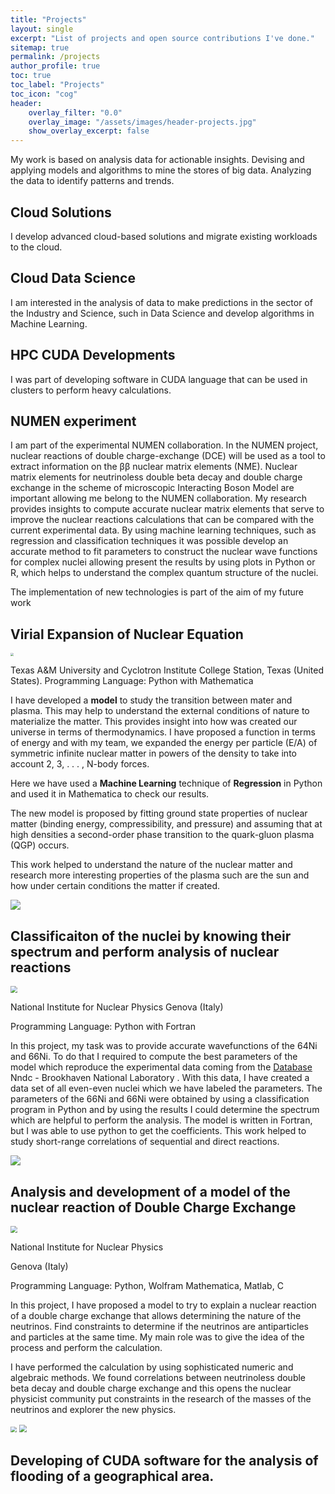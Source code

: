 ```yaml
---
title: "Projects"
layout: single
excerpt: "List of projects and open source contributions I've done."
sitemap: true
permalink: /projects
author_profile: true
toc: true
toc_label: "Projects"
toc_icon: "cog"
header:
    overlay_filter: "0.0"
    overlay_image: "/assets/images/header-projects.jpg"
    show_overlay_excerpt: false
---
```






My work is based on analysis data for actionable insights. Devising and applying models and algorithms to mine the stores of big data. Analyzing the data to identify patterns and trends.

## Cloud Solutions
I develop advanced cloud-based solutions and migrate existing workloads to the cloud.
##  Cloud Data Science
 I am interested in the analysis of data to make predictions in the sector of the Industry and Science, such in Data Science and develop algorithms in Machine Learning.
## HPC CUDA Developments
I was part of developing software in CUDA language that can be used in clusters to perform heavy calculations.

## NUMEN experiment
I am part of the experimental NUMEN collaboration. In the NUMEN project, nuclear reactions of double charge-exchange (DCE) will be used as a tool to extract information on the ββ nuclear matrix elements (NME). Nuclear matrix elements for neutrinoless double beta decay and double charge exchange in the scheme of microscopic Interacting Boson Model are important allowing me belong to the NUMEN collaboration.
My research
provides insights to compute accurate nuclear matrix elements that serve to improve the
nuclear reactions calculations that can be compared with the current experimental data.
By using machine learning techniques, such as regression and classification techniques it was
possible develop an accurate method to fit parameters to construct the nuclear wave
functions for complex nuclei allowing present the results by using plots in Python or R, which
helps to understand the complex quantum structure of the nuclei.

The implementation of new technologies is part of the aim of my future work





## Virial Expansion of Nuclear Equation

<img src="https://github.com/ruslanmv/ruslanmv.github.io/raw/master/assets/images/texas.png" style="zoom:33%;" />



Texas A&M University and Cyclotron Institute
College Station, Texas (United States).
Programming Language: Python with Mathematica

I have developed a **model** to study the transition between mater and plasma. This may help to understand the external conditions of nature to materialize the matter. This provides insight into how was created our universe in terms of thermodynamics. I have proposed a function in terms of energy and with my team, we expanded the energy per particle (E/A) of symmetric infinite nuclear matter in powers of the density to take into account 2, 3, . . . , N-body forces.

Here we have used a **Machine Learning** technique of **Regression** in Python and used it in Mathematica to check our results.

The new model is proposed by fitting ground state properties of nuclear matter (binding energy, compressibility, and pressure) and assuming that at high densities a second-order phase transition to the quark-gluon plasma (QGP) occurs.

This work helped to understand the nature of the nuclear matter and research more interesting properties of the plasma such are the sun and how under certain conditions the matter if created.

![](https://github.com/ruslanmv/ruslanmv.github.io/raw/master/assets/images/image%201.jpg)





## Classificaiton of the nuclei by knowing their spectrum and perform analysis of nuclear reactions

<img src="https://github.com/ruslanmv/ruslanmv.github.io/raw/master/assets/images/infn.jpg" style="zoom:70%;" />

National Institute for Nuclear Physics Genova (Italy) 

Programming Language: Python with Fortran

In this project, my task was to provide accurate wavefunctions of the 64Ni and 66Ni. To do that I required to compute the best parameters of the model which reproduce the experimental data coming from the [Database](https://www.nndc.bnl.gov/nudat2/ ) Nndc - Brookhaven National Laboratory . With this data, I have created a data set of all even-even nuclei which we have labeled the parameters. The parameters of the 66Ni and 66Ni were obtained by using a classification program in Python and by using the results I could determine the spectrum which are helpful to perform the analysis. The model is written in Fortran, but I was able to use python to get the coefficients. This work helped to study short-range correlations of sequential and direct reactions.



![](https://github.com/ruslanmv/ruslanmv.github.io/raw/master/assets/images/image%202.jpg)



## Analysis and development of a model of the nuclear reaction of Double Charge Exchange

<img src="https://github.com/ruslanmv/ruslanmv.github.io/raw/master/assets/images/infn.jpg" style="zoom:70%;" />

National Institute for Nuclear Physics

Genova (Italy)

Programming Language: Python, Wolfram Mathematica, Matlab, C

In this project, I have proposed a model to try to explain a nuclear reaction of a double charge exchange that allows determining the nature of the neutrinos. Find constraints to determine if the neutrinos are antiparticles and particles at the same time. My main role was to give the idea of the process and perform the calculation.

I have performed the calculation by using sophisticated numeric and algebraic methods. We found correlations between neutrinoless double beta decay and double charge exchange and this opens the nuclear physicist community put constraints in the research of the masses of the neutrinos and explorer the new physics.

<img src="https://github.com/ruslanmv/ruslanmv.github.io/raw/master/assets/images/image%204.jpg" style="zoom:60%;" />



<img src="https://github.com/ruslanmv/ruslanmv.github.io/raw/master/assets/images/image5.jpg" style="zoom:75%;" />



## Developing of CUDA software for the analysis of flooding of a geographical area.










<script async defer src="https://buttons.github.io/buttons.js"></script>

